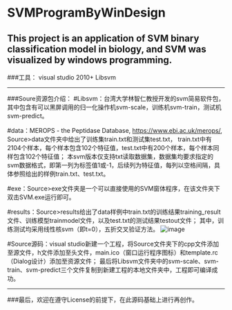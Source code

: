 # SVMProgramByWinDesign
This project is an application of SVM binary classification model in biology, and SVM was visualized by windows programming.
----------------------------------------------------------------------------------------------------------------------------
###工具：
visual studio 2010+
Libsvm

----------------------------------------------------------------------------------------------------------------------------
###Soure资源包介绍：
#Libsvm：台湾大学林智仁教授开发的svm简易软件包，其中包含有可以黑屏调用的归一化操作机svm-scale，训练机svm-train，测试机svm-predict。

#data：MEROPS - the Peptidase Database, https://www.ebi.ac.uk/merops/, Source>data文件夹中给出了训练集train.txt和测试集test.txt，
train.txt中有2104个样本，每个样本包含102个特征值，test.txt中有200个样本，每个样本同样包含102个特征值；
本svm版本仅支持txt读取数据集，数据集均要求指定的svm数据格式，即第一列为标签值1或-1，后续列为特征值，每列以空格间隔，具体参照给出的样例train.txt、test.txt。

#exe：Source>exe文件夹是一个可以直接使用的SVM窗体程序，在该文件夹下双击SVM.exe运行即可。

#results：Source>results给出了data样例中train.txt的训练结果training_result文件、训练模型trainmodel文件，以及test.txt的测试结果testout文件；
其中，训练测试均采用线性核svm（即t=0），五折交叉验证方法。
![image](https://user-images.githubusercontent.com/74043204/130211492-a9843a37-708e-4a68-83e4-08347844d164.png)

#Source源码：visual studio新建一个工程，将Source文件夹下的cpp文件添加至源文件，h文件添加至头文件，main.ico（窗口运行程序图标）和template.rc（Dialog设计）添加至资源文件；
最后将Libsvm文件夹中的svm-scale、svm-train、svm-predict三个文件复制到新建工程的本地文件夹中，工程即可编译成功。

----------------------------------------------------------------------------------------------------------------------------
###最后，欢迎在遵守License的前提下，在此源码基础上进行再创作。
